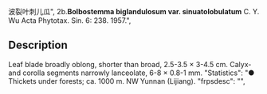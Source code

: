波裂叶刺儿瓜",
2b.**Bolbostemma biglandulosum var. sinuatolobulatum** C. Y. Wu Acta Phytotax. Sin. 6: 238. 1957.",

## Description
Leaf blade broadly oblong, shorter than broad, 2.5-3.5 × 3-4.5 cm. Calyx- and corolla segments narrowly lanceolate, 6-8 × 0.8-1 mm.
  "Statistics": "● Thickets under forests; ca. 1000 m. NW Yunnan (Lijiang).
  "frpsdesc": "",
